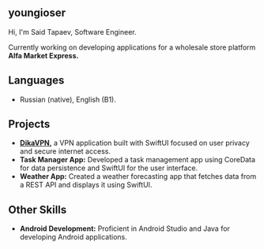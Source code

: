 ## youngioser
Hi, I'm Said Tapaev, Software Engineer.

Currently working on developing applications for a wholesale store platform **Alfa Market Express.**
  
## Languages
- Russian (native), English (B1).

  
## Projects
- **[DikaVPN](https://github.com/Tapaewsky/DikaVPN),** a VPN application built with SwiftUI focused on user privacy and secure internet access.
- **Task Manager App:** Developed a task management app using CoreData for data persistence and SwiftUI for the user interface.
- **Weather App:** Created a weather forecasting app that fetches data from a REST API and displays it using SwiftUI.


## Other Skills
- **Android Development:** Proficient in Android Studio and Java for developing Android applications.


